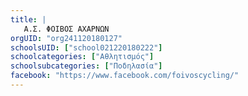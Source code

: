```yaml
---
title: |
   Α.Σ. ΦΟΙΒΟΣ ΑΧΑΡΝΩΝ
orgUID: "org241120180127"
schoolsUID: ["school021220180222"]
schoolcategories: ["Αθλητισμός"]
schoolsubcategories: ["Ποδηλασία"]
facebook: "https://www.facebook.com/foivoscycling/"
---
```


